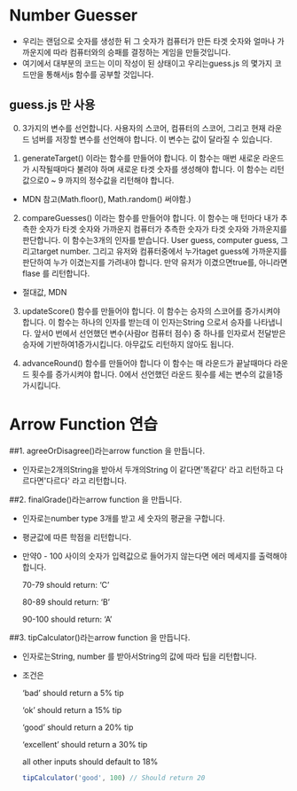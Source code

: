 # Number Guesser

- 우리는 랜덤으로 숫자를 생성한 뒤 그 숫자가 컴퓨터가 만든 타겟 숫자와 얼마나 가까운지에 따라 컴퓨터와의 승패를 결정하는 게임을 만들것입니다. 
- 여기에서 대부분의 코드는 이미 작성이 된 상태이고 우리는guess.js 의 몇가지 코드만을 통해서js 함수를 공부할 것입니다.



## guess.js 만 사용

0. 3가지의 변수를 선언합니다. 사용자의 스코어, 컴퓨터의 스코어, 그리고 현재 라운드 넘버를 저장할 변수를 선언해야 합니다. 이 변수는 값이 달라질 수 있습니다.

 

1. generateTarget() 이라는 함수를 만들어야 합니다. 이 함수는 매번 새로운 라운드가 시작될때마다 불려야 하며 새로운 타겟 숫자를 생성해야 합니다. 이 함수는 리턴값으로0 ~ 9 까지의 정수값을 리턴해야 합니다.

* MDN 참고(Math.floor(), Math.random() 써야함.)

 

2. compareGuesses() 이라는 함수를 만들어야 합니다. 이 함수는 매 턴마다 내가 추측한 숫자가 타겟 숫자와 가까운지 컴퓨터가 추측한 숫자가 타겟 숫자와 가까운지를 판단합니다. 이 함수는3개의 인자를 받습니다. User guess, computer guess, 그리고target number. 그리고 유저와 컴퓨터중에서 누가taget guess에 가까운지를 판단하여 누가 이겼는지를 가려내야 합니다. 만약 유저가 이겼으면true를, 아니라면flase 를 리턴합니다.

* 절대값, MDN

 

3. updateScore() 함수를 만들어야 합니다. 이 함수는 승자의 스코어를 증가시켜야 합니다. 이 함수는 하나의 인자를 받는데 이 인자는String 으로서 승자를 나타냅니다. 앞서0 번에서 선언했던 변수(사람or 컴퓨터 점수) 중 하나를 인자로서 전달받은 승자에 기반하여1증가시킵니다. 아무값도 리턴하지 않아도 됩니다.

 

4. advanceRound() 함수를 만들어야 합니다 이 함수는 매 라운드가 끝날때마다 라운드 횟수를 증가시켜야 합니다. 0에서 선언했던 라운드 횟수를 세는 변수의 값을1증가시킵니다. 





# Arrow Function 연습

##1. agreeOrDisagree()라는arrow function 을 만듭니다. 

- 인자로는2개의String을 받아서 두개의String 이 같다면'똑같다' 라고 리턴하고 다르다면'다르다' 라고 리턴합니다.

##2. finalGrade()라는arrow function 을 만듭니다.

-  인자로는number type 3개를 받고 세 숫자의 평균을 구합니다. 

- 평균값에 따른 학점을 리턴합니다. 

- 만약0 - 100 사이의 숫자가 입력값으로 들어가지 않는다면 에러 메세지를 출력해야 합니다.

  70-79 should return: ‘C’

  80-89 should return: ‘B’

  90-100 should return: ‘A’

##3. tipCalculator()라는arrow function 을 만듭니다. 

- 인자로는String, number 를 받아서String의 값에 따라 팁을 리턴합니다. 

- 조건은

  ‘bad’ should return a 5% tip

  ‘ok’ should return a 15% tip

  ‘good’ should return a 20% tip

  ‘excellent’ should return a 30% tip

  all other inputs should default to 18%

  ```javascript
  tipCalculator('good', 100) // Should return 20
  ```

  



 